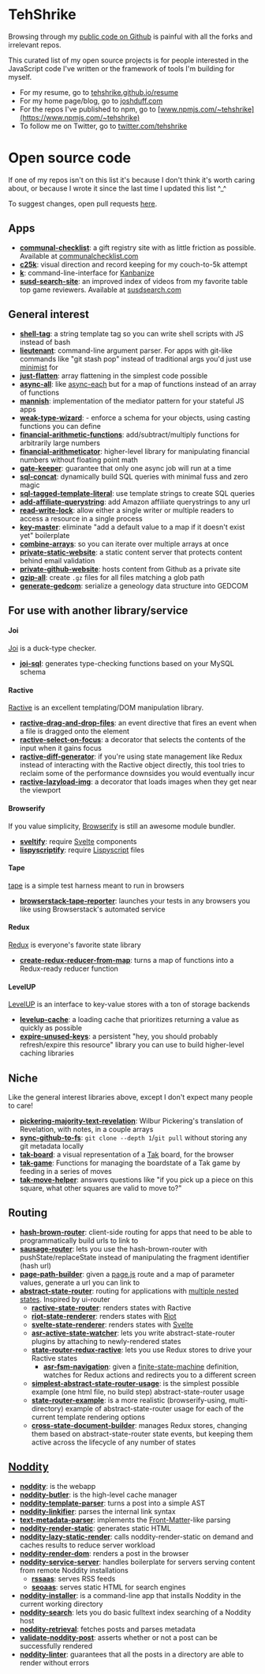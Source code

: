 # TehShrike

Browsing through my [public code on Github](https://github.com/TehShrike?tab=repositories) is painful with all the forks and irrelevant repos.

This curated list of my open source projects is for people interested in the JavaScript code I've written or the framework of tools I'm building for myself.

- For my resume, go to [tehshrike.github.io/resume](https://tehshrike.github.io/resume)
- For my home page/blog, go to [joshduff.com](http://joshduff.com/)
- For the repos I've published to npm, go to [www.npmjs.com/~tehshrike](https://www.npmjs.com/~tehshrike)
- To follow me on Twitter, go to [twitter.com/tehshrike](https://twitter.com/tehshrike)

# Open source code

If one of my repos isn't on this list it's because I don't think it's worth caring about, or because I wrote it since the last time I updated this list ^_^

To suggest changes, open pull requests [here](https://github.com/TehShrike/tehshrike.github.io/blob/master/index.md).

## Apps

- **[communal-checklist](https://github.com/TehShrike/communal-checklist)**: a gift registry site with as little friction as possible.  Available at [communalchecklist.com](http://communalchecklist.com/)
- **[c25k](https://github.com/TehShrike/c25k)**: visual direction and record keeping for my couch-to-5k attempt
- **[k](https://github.com/TehShrike/k)**: command-line-interface for [Kanbanize](https://kanbanize.com/)
- **[susd-search-site](https://github.com/TehShrike/susd-search-site)**: an improved index of videos from my favorite table top game reviewers.  Available at [susdsearch.com](https://susdsearch.com)

## General interest

- **[shell-tag](https://github.com/TehShrike/shell-tag)**: a string template tag so you can write shell scripts with JS instead of bash
- **[lieutenant](https://github.com/TehShrike/lieutenant)**: command-line argument parser.  For apps with git-like commands like "git stash pop" instead of traditional args you'd just use [minimist](https://github.com/substack/minimist) for
- **[just-flatten](https://github.com/TehShrike/just-flatten)**: array flattening in the simplest code possible
- **[async-all](https://github.com/TehShrike/async-all)**: like [async-each](https://github.com/paulmillr/async-each) but for a map of functions instead of an array of functions
- **[mannish](https://github.com/TehShrike/mannish)**: implementation of the mediator pattern for your stateful JS apps
- **[weak-type-wizard](https://github.com/TehShrike/weak-type-wizard)**: - enforce a schema for your objects, using casting functions you can define
- **[financial-arithmetic-functions](https://github.com/TehShrike/financial-arithmetic-functions)**: add/subtract/multiply functions for arbitrarily large numbers
- **[financial-arithmeticator](https://github.com/TehShrike/financial-arithmeticator)**: higher-level library for manipulating financial numbers without floating point math
- **[gate-keeper](https://github.com/TehShrike/gate-keeper)**: guarantee that only one async job will run at a time
- **[sql-concat](https://github.com/TehShrike/sql-concat)**: dynamically build SQL queries with minimal fuss and zero magic
- **[sql-tagged-template-literal](https://github.com/TehShrike/sql-tagged-template-literal)**: use template strings to create SQL queries
- **[add-affiliate-querystring](https://github.com/TehShrike/add-affiliate-querystring)**: add Amazon affiliate querystrings to any url
- **[read-write-lock](https://github.com/TehShrike/read-write-lock)**: allow either a single writer or multiple readers to access a resource in a single process
- **[key-master](https://github.com/TehShrike/key-master)**: eliminate "add a default value to a map if it doesn't exist yet" boilerplate
- **[combine-arrays](https://github.com/TehShrike/combine-arrays)**: so you can iterate over multiple arrays at once
- **[private-static-website](https://github.com/TehShrike/private-static-website)**: a static content server that protects content behind email validation
- **[private-github-website](https://github.com/TehShrike/private-github-website)**: hosts content from Github as a private site
- **[gzip-all](https://github.com/TehShrike/gzip-all)**: create `.gz` files for all files matching a glob path
- **[generate-gedcom](https://github.com/TehShrike/generate-gedcom)**: serialize a geneology data structure into GEDCOM

## For use with another library/service

#### Joi

[Joi](https://github.com/hapijs/joi) is a duck-type checker.

- **[joi-sql](https://github.com/TehShrike/joi-sql)**: generates type-checking functions based on your MySQL schema

#### Ractive

[Ractive](http://www.ractivejs.org/) is an excellent templating/DOM manipulation library.

- **[ractive-drag-and-drop-files](https://github.com/TehShrike/ractive-drag-and-drop-files)**: an event directive that fires an event when a file is dragged onto the element
- **[ractive-select-on-focus](https://github.com/TehShrike/ractive-select-on-focus)**: a decorator that selects the contents of the input when it gains focus
- **[ractive-diff-generator](https://github.com/TehShrike/ractive-diff-generator)**: if you're using state management like Redux instead of interacting with the Ractive object directly, this tool tries to reclaim some of the performance downsides you would eventually incur
- **[ractive-lazyload-img](https://github.com/TehShrike/ractive-lazyload-img)**: a decorator that loads images when they get near the viewport

#### Browserify

If you value simplicity, [Browserify](https://github.com/substack/node-browserify/) is still an awesome module bundler.

- **[sveltify](https://github.com/TehShrike/sveltify)**: require [Svelte](http://svelte.technology/) components
- **[lispyscriptify](https://github.com/TehShrike/lispyscriptify)**: require [Lispyscript](http://lispyscript.com/) files



#### Tape

[tape](https://github.com/substack/tape) is a simple test harness meant to run in browsers

- **[browserstack-tape-reporter](https://github.com/TehShrike/browserstack-tape-reporter)**: launches your tests in any browsers you like using Browserstack's automated service

#### Redux

[Redux](http://redux.js.org/) is everyone's favorite state library

- **[create-redux-reducer-from-map](https://github.com/TehShrike/create-redux-reducer-from-map)**: turns a map of functions into a Redux-ready reducer function

#### LevelUP

[LevelUP](https://github.com/Level/levelup) is an interface to key-value stores with a ton of storage backends

- **[levelup-cache](https://github.com/TehShrike/levelup-cache)**: a loading cache that prioritizes returning a value as quickly as possible
- **[expire-unused-keys](https://github.com/TehShrike/expire-unused-keys)**: a persistent "hey, you should probably refresh/expire this resource" library you can use to build higher-level caching libraries


## Niche

Like the general interest libraries above, except I don't expect many people to care!

- **[pickering-majority-text-revelation](https://github.com/TehShrike/pickering-majority-text-revelation)**: Wilbur Pickering's translation of Revelation, with notes, in a couple arrays
- **[sync-github-to-fs](https://github.com/TehShrike/sync-github-to-fs)**: `git clone --depth 1`/`git pull` without storing any git metadata locally
- **[tak-board](https://github.com/TehShrike/tak-board)**: a visual representation of a [Tak](http://cheapass.com/tak/) board, for the browser
- **[tak-game](https://github.com/TehShrike/tak-game)**: Functions for managing the boardstate of a Tak game by feeding in a series of moves
- **[tak-move-helper](https://github.com/TehShrike/tak-move-helper)**: answers questions like "if you pick up a piece on this square, what other squares are valid to move to?"

## Routing

- **[hash-brown-router](https://github.com/TehShrike/hash-brown-router)**: client-side routing for apps that need to be able to programmatically build urls to link to
- **[sausage-router](https://github.com/TehShrike/sausage-router)**: lets you use the hash-brown-router with pushState/replaceState instead of manipulating the fragment identifier (hash url)
- **[page-path-builder](https://github.com/TehShrike/page-path-builder)**: given a [page.js](https://github.com/visionmedia/page.js) route and a map of parameter values, generate a url you can link to
- **[abstract-state-router](https://github.com/TehShrike/abstract-state-router)**: routing for applications with [multiple nested states](http://joshduff.com/#!/post/2015-06-why-you-need-a-state-router.md).  Inspired by ui-router
  - **[ractive-state-router](https://github.com/TehShrike/ractive-state-router)**: renders states with Ractive
  - **[riot-state-renderer](https://github.com/TehShrike/riot-state-renderer)**: renders states with [Riot](http://riotjs.com/)
  - **[svelte-state-renderer](https://github.com/TehShrike/svelte-state-renderer)**: renders states with [Svelte](https://svelte.technology/)
  - **[asr-active-state-watcher](https://github.com/TehShrike/asr-active-state-watcher)**: lets you write abstract-state-router plugins by attaching to newly-rendered states
  - **[state-router-redux-ractive](https://github.com/TehShrike/state-router-redux-ractive)**: lets you use Redux stores to drive your Ractive states
    - **[asr-fsm-navigation](https://github.com/TehShrike/asr-fsm-navigation)**: given a [finite-state-machine](https://github.com/dominictarr/fsm) definition, watches for Redux actions and redirects you to a different screen
  - **[simplest-abstract-state-router-usage](https://github.com/TehShrike/simplest-abstract-state-router-usage)**: is the simplest possible example (one html file, no build step) abstract-state-router usage
  - **[state-router-example](https://github.com/TehShrike/state-router-example)**: is a more realistic (browserify-using, multi-directory) example of abstract-state-router usage for each of the current template rendering options
  - **[cross-state-document-builder](https://github.com/TehShrike/cross-state-document-builder)**: manages Redux stores, changing them based on abstract-state-router state events, but keeping them active across the lifecycle of any number of states

## [Noddity](http://noddity.com/)

- **[noddity](https://github.com/TehShrike/noddity)**: is the webapp
- **[noddity-butler](https://github.com/TehShrike/noddity-butler)**: is the high-level cache manager
- **[noddity-template-parser](https://github.com/TehShrike/noddity-template-parser)**: turns a post into a simple AST
- **[noddity-linkifier](https://github.com/TehShrike/noddity-linkifier)**: parses the internal link syntax
- **[text-metadata-parser](https://github.com/TehShrike/text-metadata-parser)**: implements the [Front-Matter](http://jekyllrb.com/docs/frontmatter/)-like parsing
- **[noddity-render-static](https://github.com/TehShrike/noddity-render-static)**: generates static HTML
- **[noddity-lazy-static-render](https://github.com/TehShrike/noddity-lazy-static-render)**: calls noddity-render-static on demand and caches results to reduce server workload
- **[noddity-render-dom](https://github.com/ArtskydJ/noddity-render-dom)**: renders a post in the browser
- **[noddity-service-server](https://github.com/TehShrike/noddity-service-server)**: handles boilerplate for servers serving content from remote Noddity installations
  - **[rssaas](https://github.com/TehShrike/rssaas)**: serves RSS feeds
  - **[seoaas](https://github.com/TehShrike/seoaas)**: serves static HTML for search engines
- **[noddity-installer](https://github.com/TehShrike/noddity-installer)**: is a command-line app that installs Noddity in the current working directory
- **[noddity-search](https://github.com/TehShrike/noddity-search)**: lets you do basic fulltext index searching of a Noddity host
- **[noddity-retrieval](https://github.com/TehShrike/noddity-retrieval)**: fetches posts and parses metadata
- **[validate-noddity-post](https://github.com/TehShrike/validate-noddity-post)**: asserts whether or not a post can be successfully rendered
- **[noddity-linter](https://github.com/TehShrike/noddity-linter)**: guarantees that all the posts in a directory are able to render without errors
